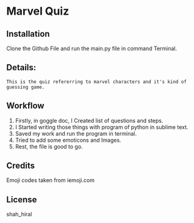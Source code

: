 # Marvel Quiz

## Installation

Clone the Github File and run the main.py file in command Terminal.

## Details:
    This is the quiz refererring to marvel characters and it's kind of guessing game.

## Workflow

1. Firstly, in goggle doc, I Created list of questions and steps.
2. I Started writing those things with program of python in sublime text.
3. Saved my work and run the program in terminal.
4. Tried to add some emoticons and Images.
5. Rest, the file is good to go.


## Credits

Emoji codes taken from iemoji.com

## License

shah_hiral